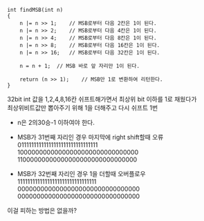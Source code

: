 ```
int findMSB(int n)
{
    n |= n >> 1;	// MSB로부터 다음 2칸은 1이 된다.
    n |= n >> 2;	// MSB로부터 다음 4칸은 1이 된다.
    n |= n >> 4;	// MSB로부터 다음 8칸은 1이 된다.
    n |= n >> 8;	// MSB로부터 다음 16칸은 1이 된다.
    n |= n >> 16;	// MSB로부터 다음 32칸은 1이 된다.
	
    n = n + 1;	// MSB 바로 앞 자리만 1이 된다.
	
    return (n >> 1);	// MSB만 1로 변환하여 리턴한다.
}
```
32bit int 값을 1,2,4,8,16칸 쉬프트해가면서 최상위 bit 이하를 1로 채웠다가  
최상위비트값만 뽑아주기 위해 1을 더해주고 다시 쉬프트 1번  
  
* n은 2의30승-1 이하여야 한다.  

* MSB가 31번째 자리인 경우 마지막에 right shift할때 오류  
01111111111111111111111111111111  
10000000000000000000000000000000  
11000000000000000000000000000000  
  
* MSB가 32번째 자리인 경우 1을 더할때 오버플로우  
11111111111111111111111111111111  
00000000000000000000000000000000  
00000000000000000000000000000000  

이걸 피하는 방법은 없을까?
